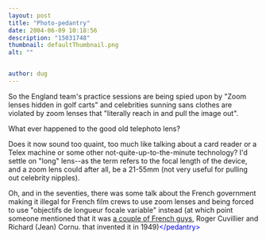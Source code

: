 ```yaml
---
layout: post
title: "Photo-pedantry"
date: 2004-06-09 10:18:56
description: "15031748"
thumbnail: defaultThumbnail.png
alt: ""


author: dug
---
```


<p>So the England team's practice sessions are being spied upon by "Zoom lenses hidden in golf carts" and celebrities sunning sans clothes are violated by zoom lenses that "literally reach in and pull the image out".</p>

<p>What ever happened to the good old telephoto lens?</p>

<p>Does it now sound too quaint, too much like talking about a card reader or a Telex machine or some other not-quite-up-to-the-minute technology? I'd settle on "long" lens--as the term refers to the focal length of the device, and a zoom lens could after all, be a 21-55mm (not very useful for pulling out celebrity nipples).</p>

<p>Oh, and in the seventies, there was some talk about the French government making it illegal for French film crews to use zoom lenses and being forced to use "objectifs de longueur focale variable" instead (at which point someone mentioned that it was <a href="http://www.ryogasp.com/ryoga/zoom.htm">a couple of French guys</a>, Roger Cuvillier and Richard (Jean) Cornu. that invented it in 1949)<span style="color:blue;">&lt;/pedantry&gt;</span></p>
